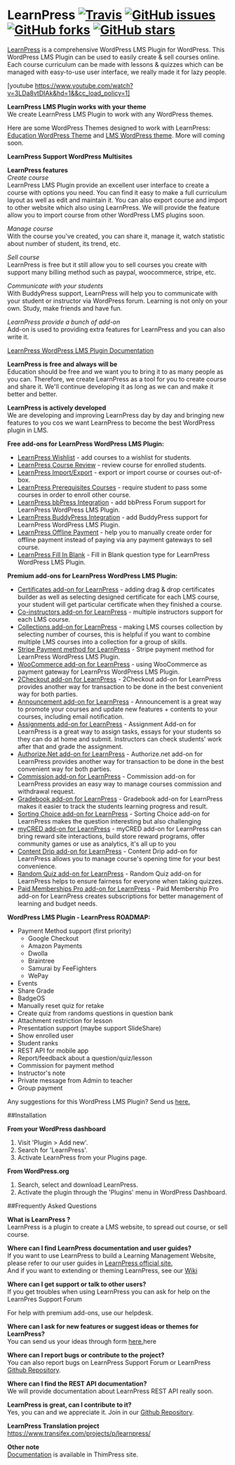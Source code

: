 # LearnPress  [![Travis](https://img.shields.io/travis/LearnPress/learnpress/develop.svg)](https://travis-ci.org/LearnPress/learnpress) [![GitHub issues](https://img.shields.io/github/issues/LearnPress/LearnPress.svg)](https://github.com/LearnPress/LearnPress/issues) [![GitHub forks](https://img.shields.io/github/forks/LearnPress/LearnPress.svg)](https://github.com/LearnPress/LearnPress/network) [![GitHub stars](https://img.shields.io/github/stars/LearnPress/LearnPress.svg)](https://github.com/LearnPress/LearnPress/stargazers)

<a href="http://thimpress.com/learnpress" target="_blank">LearnPress</a> is a comprehensive WordPress LMS Plugin for WordPress. This WordPress LMS Plugin can be used to easily create & sell courses online. Each course curriculum can be made with lessons & quizzes which can be managed with easy-to-use user interface, we really made it for lazy people.  

[youtube https://www.youtube.com/watch?v=3LDa8vtDIAk&hd=1&&cc_load_policy=1]

**LearnPress LMS Plugin works with your theme**  
We create LearnPress LMS Plugin to work with any WordPress themes.

Here are some WordPress Themes designed to work with LearnPress: [Education WordPress Theme](http://themeforest.net/item/education-wordpress-theme-education-wp/14058034 "Education WordPress Theme") and [LMS WordPress theme](http://themeforest.net/item/lms-wordpress-theme-elearning-wp/11797847 "LMS WordPress Theme"). More will coming soon.


**LearnPress Support WordPress Multisites**

**LearnPress features**  
*Create course*  
LearnPress LMS Plugin provide an excellent user interface to create a course with options you need. You can find it easy to make a full curriculum layout as well as edit and maintain it.
You can also export course and import to other website which also using LearnPress. We will provide the feature allow you to import course from other WordPress LMS plugins soon.  

*Manage course*  
With the course you've created, you can share it, manage it, watch statistic about number of student, its trend, etc.  

*Sell course*  
LearnPress is free but it still allow you to sell courses you create with support many billing method such as paypal, woocommerce, stripe, etc.  

*Communicate with your students*  
With BuddyPress support, LearnPress will help you to communicate with your student or instructor via WordPress forum. Learning is not only on your own. Study, make friends and have fun.  

*LearnPress provide a bunch of add-on*  
Add-on is used to providing extra features for LearnPress and you can also write it.  

<a href="http://docs.thimpress.com/learnpress" target="_blank">LearnPress WordPress LMS Plugin Documentation</a>

**LearnPress is free and always will be**  
Education should be free and we want you to bring it to as many people as you can. Therefore, we create LearnPress as a tool for you to create course and share it. We'll continue developing it as long as we can and make it better and better.  

**LearnPress is actively developed**  
We are developing and improving LearnPress day by day and bringing new features to you cos we want LearnPress to become the best WordPress plugin in LMS.

**Free add-ons for LearnPress WordPress LMS Plugin:**

- [LearnPress Wishlist](https://wordpress.org/plugins/learnpress-wishlist) - add courses to a wishlist for students.
- [LearnPress Course Review](https://wordpress.org/plugins/learnpress-course-review) - review course for enrolled students.
- [LearnPress Import/Export](https://wordpress.org/plugins/learnpress-import-export) - export or import course or courses out-of-box.
- [LearnPress Prerequisites Courses](https://wordpress.org/plugins/learnpress-prerequisites-courses) - require student to pass some courses in order to enroll other course.
- [LearnPress bbPress Integration](https://wordpress.org/plugins/learnpress-bbpress) - add bbPress Forum support for LearnPress WordPress LMS Plugin.
- [LearnPress BuddyPress Integration](https://wordpress.org/plugins/learnpress-buddypress) - add BuddyPress support for LearnPress WordPress LMS Plugin.
- [LearnPress Offline Payment](https://wordpress.org/plugins/learnpress-offline-payment) - help you to manually create order for offline payment instead of paying via any payment gateways to sell course.
- [LearnPress Fill In Blank](https://wordpress.org/plugins/learnpress-fill-in-blank) - Fill in Blank question type for LearnPress WordPress LMS Plugin.

**Premium add-ons for LearnPress WordPress LMS Plugin:**

- [Certificates add-on for LearnPress](http://thimpress.com/shop/certificates-add-on-for-learnpress/) - adding drag & drop certificates builder as well as selecting designed certificate for each LMS course, your student will get particular certificate when they finished a course.
- [Co-instructors add-on for LearnPress](http://thimpress.com/shop/co-instructors-add-on-for-learnpress/) - multiple instructors support for each LMS course.
- [Collections add-on for LearnPress](http://thimpress.com/shop/collections-add-on-for-learnpress/) - making LMS courses collection by selecting number of courses, this is helpful if you want to combine multiple LMS courses into a collection for a group of skills.
- [Stripe Payment method for LearnPress](http://thimpress.com/shop/stripe-add-on-for-learnpress/) - Stripe payment method for LearnPress WordPress LMS Plugin.
- [WooCommerce add-on for LearnPress](http://thimpress.com/shop/woocommerce-add-on-for-learnpress/) - using WooCommerce as payment gateway for LearnPrss WordPress LMS Plugin.
- [2Checkout add-on for LearnPress](https://thimpress.com/product/2checkout-add-learnpress/) - 2Checkout add-on for LearnPress provides another way for transaction to be done in the best convenient way for both parties.
- [Announcement add-on for LearnPress](https://thimpress.com/product/announcement-add-on-for-learnpress/) - Announcement is a great way to promote your courses and update new features + contents to your courses, including email notification.
- [Assignments add-on for LearnPress](https://thimpress.com/product/assignments-add-on-for-learnpress/) - Assignment Add-on for LearnPress is a great way to assign tasks, essays for your students so they can do at home and submit. Instructors can check students' work after that and grade the assignment.
- [Authorize.Net add-on for LearnPress](https://thimpress.com/product/authorize-net-add-on-learnpress/) - Authorize.net add-on for LearnPress provides another way for transaction to be done in the best convenient way for both parties.
- [Commission add-on for LearnPress](https://thimpress.com/product/commission-add-on-for-learnpress/) - Commission add-on for LearnPress provides an easy way to manage courses commission and withdrawal request.
- [Gradebook add-on for LearnPress](https://thimpress.com/product/gradebook-add-on-for-learnpress/) - Gradebook add-on for LearnPress makes it easier to track the students learning progress and result.
- [Sorting Choice add-on for LearnPress](https://thimpress.com/product/sorting-choice-add-on-for-learnpress/) - Sorting Choice add-on for LearnPress makes the question interesting but also challenging
- [myCRED add-on for LearnPress](https://thimpress.com/product/mycred-add-on-for-learnpress/) - myCRED add-on for LearnPress can bring reward site interactions, build store reward programs, offer community games or use as analytics, it's all up to you
- [Content Drip add-on for LearnPress](https://thimpress.com/product/content-drip-add-on-for-learnpress/) - Content Drip add-on for LearnPress allows you to manage course's opening time for your best convenience.
- [Random Quiz add-on for LearnPress](https://thimpress.com/product/random-quiz-add-on-for-learnpress/) - Random Quiz add-on for LearnPress helps to ensure fairness for everyone when taking quizzes.
- [Paid Memberships Pro add-on for LearnPress](https://thimpress.com/product/paid-memberships-pro-add-learnpress/) - Paid Membership Pro add-on for LearnPress creates subscriptions for better management of learning and budget needs.

**WordPress LMS Plugin - LearnPress ROADMAP:**

- Payment Method support (first priority)
	- Google Checkout
	- Amazon Payments
	- Dwolla
	- Braintree
	- Samurai by FeeFighters
	- WePay
- Events
- Share Grade
- BadgeOS
- Manually reset quiz for retake
- Create quiz from randoms questions in question bank
- Attachment restriction for lesson
- Presentation support (maybe support SlideShare)
- Show enrolled user
- Student ranks
- REST API for mobile app
- Report/feedback about a question/quiz/lesson
- Commission for payment method
- Instructor's note
- Private message from Admin to teacher
- Group payment

Any suggestions for this WordPress LMS Plugin? Send us <a href="http://thimpress.com/learnpress-suggestion/" target="_blank">here.</a>


##Installation

**From your WordPress dashboard**  
1. Visit 'Plugin > Add new'.  
2. Search for 'LearnPress'.  
3. Activate LearnPress from your Plugins page.  

**From WordPress.org**  
1. Search, select and download LearnPress.  
2. Activate the plugin through the 'Plugins' menu in WordPress Dashboard.  

##Frequently Asked Questions  

**What is LearnPress ?**  
LearnPress is a plugin to create a LMS website, to spread out course, or sell course.  

**Where can I find LearnPress documentation and user guides?**  
If you want to use LearnPress to build a Learning Management Website, please refer to our user guides in <a href="http://docs.thimpress.com/learnpress/" target="_blank">LearnPress official site.</a>  
And if you want to extending or theming LearnPress, see our <a href="https://github.com/LearnPress/LearnPress/wiki">Wiki</a>  

**Where can I get support or talk to other users?**  
If you get troubles when using LearnPress you can ask for help on the LearnPres Support Forum

For help with premium add-ons, use our helpdesk.

**Where can I ask for new features or suggest ideas or themes for LearnPress?**  
You can send us your ideas through form <a href="http://thimpress.com/learnpress-suggestion/" target="_blank">here.</a>here

**Where can I report bugs or contribute to the project?**  
You can also report bugs on LearnPress Support Forum or LearnPress <a href="https://github.com/LearnPress/LearnPress/issues" target="_blank">Github Repository</a>.

**Where can I find the REST API documentation?**  
We will provide documentation about LearnPress REST API really soon.

**LearnPress is great, can I contribute to it?**  
Yes, you can and we appreciate it. Join in our <a href="https://github.com/LearnPress/LearnPress" target="_blank">Github Repository</a>.  

**LearnPress Translation project**
https://www.transifex.com/projects/p/learnpress/  

**Other note**  
<a href="http://docs.thimpress.com/learnpress" target="_blank">Documentation</a> is available in ThimPress site.  
